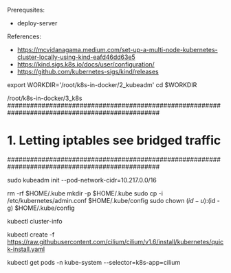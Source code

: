Prerequsites:
- deploy-server

References:
- https://mcvidanagama.medium.com/set-up-a-multi-node-kubernetes-cluster-locally-using-kind-eafd46dd63e5
- https://kind.sigs.k8s.io/docs/user/configuration/
- https://github.com/kubernetes-sigs/kind/releases

export WORKDIR='/root/k8s-in-docker/2_kubeadm'
cd $WORKDIR

/root/k8s-in-docker/3_k8s
################################################################################################
# 1. Letting iptables see bridged traffic
################################################################################################

sudo kubeadm init --pod-network-cidr=10.217.0.0/16

rm -rf $HOME/.kube
mkdir -p $HOME/.kube
sudo cp -i /etc/kubernetes/admin.conf $HOME/.kube/config
sudo chown $(id -u):$(id -g) $HOME/.kube/config

kubectl cluster-info

kubectl create -f https://raw.githubusercontent.com/cilium/cilium/v1.6/install/kubernetes/quick-install.yaml

kubectl get pods -n kube-system --selector=k8s-app=cilium

